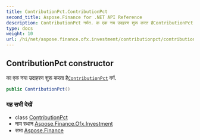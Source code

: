```yaml
---
title: ContributionPct.ContributionPct
second_title: Aspose.Finance for .NET API Reference
description: ContributionPct नर्मत. क एक नय उदहरण शुरू करत हैContributionPct वर्ग.
type: docs
weight: 10
url: /hi/net/aspose.finance.ofx.investment/contributionpct/contributionpct/
---
```

## ContributionPct constructor

का एक नया उदाहरण शुरू करता है[`ContributionPct`](../) वर्ग.

```csharp
public ContributionPct()
```

### यह सभी देखें

* class [ContributionPct](../)
* नाम स्थान [Aspose.Finance.Ofx.Investment](../../contributionpct/)
* सभा [Aspose.Finance](../../../)


